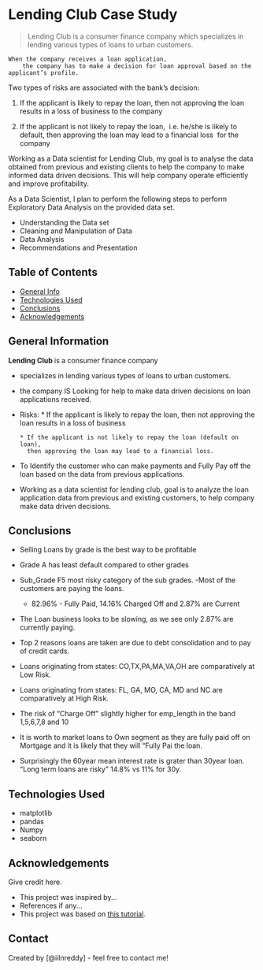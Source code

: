 # Lending Club Case Study
> Lending Club is a consumer finance company which specializes in lending various types of loans to urban customers. 
    
    When the company receives a loan application, 
        the company has to make a decision for loan approval based on the applicant’s profile. 

Two types of risks are associated with the bank’s decision:

1. If the applicant is likely to repay the loan, 
 	then not approving the loan results in a loss of business to the company

2. If the applicant is not likely to repay the loan, 
	i.e. he/she is likely to default, then approving the loan may lead to a financial loss 
	for the company

Working as a Data scientist for Lending Club, 
    my goal is to analyse the data obtained from previous and existing clients to help 
    the company to make informed data driven decisions.
    This will help company operate efficiently and improve profitability. 

As a Data Scientist, 
I plan to perform the following steps to perform Exploratory Data Analysis on the provided data set.

* Understanding the Data set
* Cleaning and Manipulation of Data
* Data Analysis
* Recommendations and Presentation

## Table of Contents
* [General Info](#general-information)
* [Technologies Used](#technologies-used)
* [Conclusions](#conclusions)
* [Acknowledgements](#acknowledgements)

<!-- You can include any other section that is pertinent to your problem -->

## General Information
<b>Lending Club </b> is a consumer finance company 
- specializes in lending various types of loans to urban customers. 
- the company IS Looking for help to make data driven decisions on loan applications received.
- Risks:
      * If the applicant is likely to repay the loan, 
        then not approving the loan results in a loss of business

      * If the applicant is not likely to repay the loan (default on loan),
        then approving the loan may lead to a financial loss.

* To Identify the customer who can make payments and Fully Pay off the loan based on the data from previous applications.

* Working as a data scientist for lending club, goal is to analyze the loan application data from previous and existing customers, to help company make data driven decisions.

<!-- You don't have to answer all the questions - just the ones relevant to your project. -->

## Conclusions
- Selling Loans by grade is the best way to be profitable
- Grade A has least default compared to other grades
- Sub_Grade F5 most risky category of the sub grades.
-Most of the customers are paying the loans.
    - 82.96% - Fully Paid, 14.16% Charged Off and 2.87% are Current
- The Loan business looks to be slowing, as we see only 2.87% are currently paying.
- Top 2 reasons loans are taken are due to debt consolidation and to pay of credit cards.

- Loans originating from states: CO,TX,PA,MA,VA,OH are comparatively at Low Risk.
- Loans originating from states: FL, GA, MO, CA, MD and NC are comparatively at High Risk.
- The risk of “Charge Off” slightly higher for emp_length in the band 1,5,6,7,8 and 10
- It is worth to market loans to Own segment as they are fully paid off on Mortgage and it is likely that they will “Fully Pai the loan. 
- Surprisingly the 60year mean interest rate is grater than 30year loan. “Long term loans are risky” 14.8% vs 11% for 30y.


<!-- You don't have to answer all the questions - just the ones relevant to your project. -->


## Technologies Used
- matplotlib
- pandas
- Numpy
- seaborn

<!-- As the libraries versions keep on changing, it is recommended to mention the version of library used in this project -->

## Acknowledgements
Give credit here.
- This project was inspired by...
- References if any...
- This project was based on [this tutorial](https://www.example.com).


## Contact
Created by [@iilnreddy] - feel free to contact me!


<!-- Optional -->
<!-- ## License -->
<!-- This project is open source and available under the [... License](). -->

<!-- You don't have to include all sections - just the one's relevant to your project -->